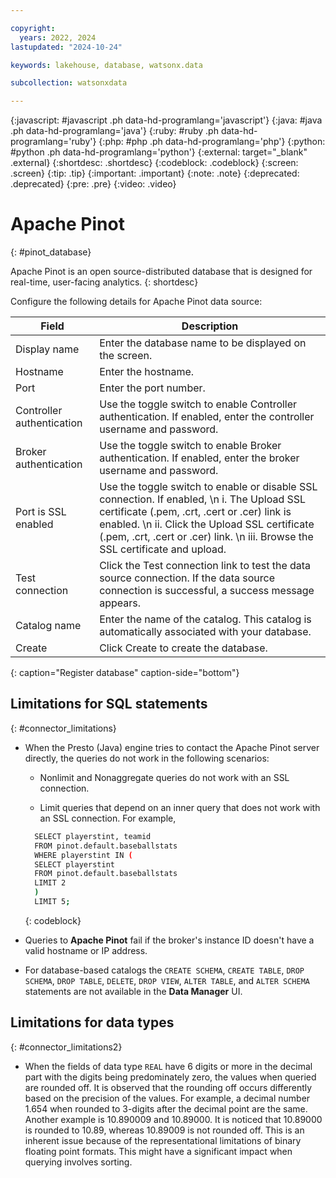 ```yaml
---

copyright:
  years: 2022, 2024
lastupdated: "2024-10-24"

keywords: lakehouse, database, watsonx.data

subcollection: watsonxdata

---
```


{:javascript: #javascript .ph data-hd-programlang='javascript'}
{:java: #java .ph data-hd-programlang='java'}
{:ruby: #ruby .ph data-hd-programlang='ruby'}
{:php: #php .ph data-hd-programlang='php'}
{:python: #python .ph data-hd-programlang='python'}
{:external: target="_blank" .external}
{:shortdesc: .shortdesc}
{:codeblock: .codeblock}
{:screen: .screen}
{:tip: .tip}
{:important: .important}
{:note: .note}
{:deprecated: .deprecated}
{:pre: .pre}
{:video: .video}

# Apache Pinot
{: #pinot_database}

Apache Pinot is an open source-distributed database that is designed for real-time, user-facing analytics.
{: shortdesc}

 Configure the following details for Apache Pinot data source:

 | Field           | Description        |
 |------------------|--------------------|
 | Display name    | Enter the database name to be displayed on the screen. |
 | Hostname            | Enter the hostname.  |
 | Port             | Enter the port number. |
 | Controller authentication  | Use the toggle switch to enable Controller authentication. If enabled, enter the controller username and password. |
 | Broker authentication  | Use the toggle switch to enable Broker authentication. If enabled, enter the broker username and password. |
 | Port is SSL enabled   | Use the toggle switch to enable or disable SSL connection. If enabled, \n i. The Upload SSL certificate (.pem, .crt, .cert or .cer) link is enabled. \n ii. Click the Upload SSL certificate (.pem, .crt, .cert or .cer) link. \n iii. Browse the SSL certificate and upload.|
 | Test connection     | Click the Test connection link to test the data source connection. If the data source connection is successful, a success message appears.|
 | Catalog name | Enter the name of the catalog. This catalog is automatically associated with your database. |
 | Create | Click Create to create the database. |
 {: caption="Register database" caption-side="bottom"}

## Limitations for SQL statements
{: #connector_limitations}

* When the Presto (Java) engine tries to contact the Apache Pinot server directly, the queries do not work in the following scenarios:
   * Nonlimit and Nonaggregate queries do not work with an SSL connection.

   * Limit queries that depend on an inner query that does not work with an SSL connection. For example,
    ```bash
      SELECT playerstint, teamid
      FROM pinot.default.baseballstats
      WHERE playerstint IN (
      SELECT playerstint
      FROM pinot.default.baseballstats
      LIMIT 2
      )
      LIMIT 5;
    ```
    {: codeblock}

* Queries to **Apache Pinot** fail if the broker's instance ID doesn't have a valid hostname or IP address.
* For database-based catalogs the `CREATE SCHEMA`, `CREATE TABLE`, `DROP SCHEMA`, `DROP TABLE`, `DELETE`, `DROP VIEW`, `ALTER TABLE`, and `ALTER SCHEMA` statements are not available in the **Data Manager** UI.

## Limitations for data types
{: #connector_limitations2}

* When the fields of data type `REAL` have 6 digits or more in the decimal part with the digits being predominately zero, the values when queried are rounded off. It is observed that the rounding off occurs differently based on the precision of the values. For example, a decimal number 1.654 when rounded to 3-digits after the decimal point are the same. Another example is 10.890009 and 10.89000. It is noticed that 10.89000 is rounded to 10.89, whereas 10.89009 is not rounded off. This is an inherent issue because of the representational limitations of binary floating point formats. This might have a significant impact when querying involves sorting.
